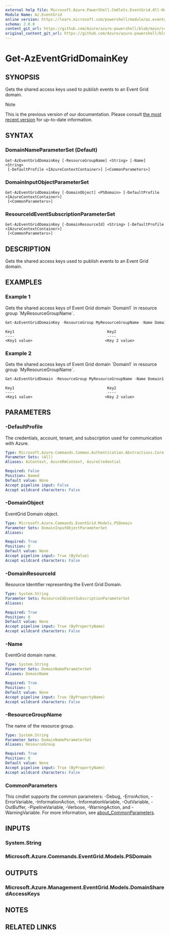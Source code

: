 ```yaml
---
external help file: Microsoft.Azure.PowerShell.Cmdlets.EventGrid.dll-Help.xml
Module Name: Az.EventGrid
online version: https://learn.microsoft.com/powershell/module/az.eventgrid/get-azeventgriddomainkey
schema: 2.0.0
content_git_url: https://github.com/Azure/azure-powershell/blob/main/src/EventGrid/EventGrid/help/Get-AzEventGridDomainKey.md
original_content_git_url: https://github.com/Azure/azure-powershell/blob/main/src/EventGrid/EventGrid/help/Get-AzEventGridDomainKey.md
---
```


# Get-AzEventGridDomainKey

## SYNOPSIS
Gets the shared access keys used to publish events to an Event Grid domain.

> [!NOTE]
>This is the previous version of our documentation. Please consult [the most recent version](/powershell/module/az.eventgrid/get-azeventgriddomainkey) for up-to-date information.

## SYNTAX

### DomainNameParameterSet (Default)
```
Get-AzEventGridDomainKey [-ResourceGroupName] <String> [-Name] <String>
 [-DefaultProfile <IAzureContextContainer>] [<CommonParameters>]
```

### DomainInputObjectParameterSet
```
Get-AzEventGridDomainKey [-DomainObject] <PSDomain> [-DefaultProfile <IAzureContextContainer>]
 [<CommonParameters>]
```

### ResourceIdEventSubscriptionParameterSet
```
Get-AzEventGridDomainKey [-DomainResourceId] <String> [-DefaultProfile <IAzureContextContainer>]
 [<CommonParameters>]
```

## DESCRIPTION
Gets the shared access keys used to publish events to an Event Grid domain.

## EXAMPLES

### Example 1

Gets the shared access keys of Event Grid domain \`Domain1\` in resource group \`MyResourceGroupName\`.

```powershell
Get-AzEventGridDomainKey -ResourceGroup MyResourceGroupName -Name Domain1
```

```output
Key1                                         Key2
----                                         ----
<Key1 value>                                <Key 2 value>
```

### Example 2

Gets the shared access keys of Event Grid domain \`Domain1\` in resource group \`MyResourceGroupName\`.

```powershell
Get-AzEventGridDomain -ResourceGroup MyResourceGroupName -Name Domain1 | Get-AzEventGridDomainKey
```

```output
Key1                                         Key2
----                                         ----
<Key1 value>                                <Key 2 value>
```

## PARAMETERS

### -DefaultProfile
The credentials, account, tenant, and subscription used for communication with Azure.

```yaml
Type: Microsoft.Azure.Commands.Common.Authentication.Abstractions.Core.IAzureContextContainer
Parameter Sets: (All)
Aliases: AzContext, AzureRmContext, AzureCredential

Required: False
Position: Named
Default value: None
Accept pipeline input: False
Accept wildcard characters: False
```

### -DomainObject
EventGrid Domain object.

```yaml
Type: Microsoft.Azure.Commands.EventGrid.Models.PSDomain
Parameter Sets: DomainInputObjectParameterSet
Aliases:

Required: True
Position: 0
Default value: None
Accept pipeline input: True (ByValue)
Accept wildcard characters: False
```

### -DomainResourceId
Resource Identifier representing the Event Grid Domain.

```yaml
Type: System.String
Parameter Sets: ResourceIdEventSubscriptionParameterSet
Aliases:

Required: True
Position: 0
Default value: None
Accept pipeline input: True (ByPropertyName)
Accept wildcard characters: False
```

### -Name
EventGrid domain name.

```yaml
Type: System.String
Parameter Sets: DomainNameParameterSet
Aliases: DomainName

Required: True
Position: 1
Default value: None
Accept pipeline input: True (ByPropertyName)
Accept wildcard characters: False
```

### -ResourceGroupName
The name of the resource group.

```yaml
Type: System.String
Parameter Sets: DomainNameParameterSet
Aliases: ResourceGroup

Required: True
Position: 0
Default value: None
Accept pipeline input: True (ByPropertyName)
Accept wildcard characters: False
```

### CommonParameters
This cmdlet supports the common parameters: -Debug, -ErrorAction, -ErrorVariable, -InformationAction, -InformationVariable, -OutVariable, -OutBuffer, -PipelineVariable, -Verbose, -WarningAction, and -WarningVariable. For more information, see [about_CommonParameters](http://go.microsoft.com/fwlink/?LinkID=113216).

## INPUTS

### System.String

### Microsoft.Azure.Commands.EventGrid.Models.PSDomain

## OUTPUTS

### Microsoft.Azure.Management.EventGrid.Models.DomainSharedAccessKeys

## NOTES

## RELATED LINKS
